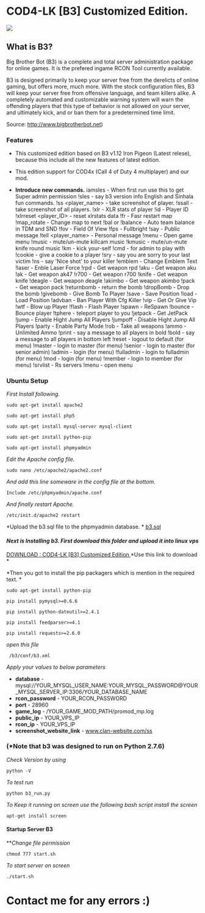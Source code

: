 # COD4-LK [B3] Customized Edition.

![](https://github.com/dulkith/cod4/blob/master/images/bigbrotherbot-logo.png?raw=true)
## What is B3?​

Big Brother Bot (B3) is a complete and total server administration package for online games. It is the prefered ingame RCON Tool currently available.

B3 is designed primarily to keep your server free from the derelicts of online gaming, but offers more, much more. With the stock configuration files, B3 will keep your server free from offensive language, and team killers alike. A completely automated and customizable warning system will warn the offending players that this type of behavior is not allowed on your server, and ultimately kick, and or ban them for a predetermined time limit.

Source: http://www.bigbrotherbot.net)

### Features

- This customized edition based on B3 v1.12 Iron Pigeon (Latest relese), because this include all the new features of latest edition.
- This edition support for COD4x (Call 4 of Duty 4 multiplayer) and our mod.

- **Introduce new commands.**
iamsles - When first run use this to get Super admin permission 
!sles - say b3 version info
English and Sinhala fun commands. 
!ss <player_name> - take screenshot of player.
!ssall  - take screenshot of all players.
!xlr - XLR stats of player
!id - Player ID
!xlrreset <player_ID> - reset xlrstats data
!fr - Fasr restart map
!map_rotate - Change map to next
!bal or !balance - Auto team balance in TDM and SND
!fov - Field Of View
!fps - Fullbright
!say <message> - Public message
!tell <message> <player_name> - Personal message
!menu - Open game menu
!music - mute/un-mute killcam music
!kmusic - mute/un-mute knife round music
!km - kick your-self
!cmd - for admin to play with
!cookie - give a cookie to a player
!sry - say you are sorry to your last victim
!ns - say 'Nice shot' to your killer
!emblem - Change Emblem Text
!laser - Enble Laser Force
!rpd - Get weapon rpd
!aku - Get weapon aku
!ak - Get weapon ak47
!r700 - Get weapon r700
!knife - Get weapon knife
!deagle - Get weapon deagle
!akimbo - Get weapon akimbo
!pack - Get weapon pack
!returnbomb - return the bomb
!dropBomb - Drop the bomb
!givebomb - Give Bomb To Player
!save - Save Position
!load - Load Position
!advban - Ban Player With Cfg Killer
!vip - Get Or Give Vip
!wtf - Blow up Player
!flash - Flash Player
!spawn - ReSpawn
!bounce - Bounce player
!tphere - teleport player to you
!jetpack - Get JetPack
!jump - Enable Hight Jump All Players
!jumpoff - Disable Hight Jump All Players
!party - Enable Party Mode
!rob - Take all weapons
!ammo - Unlimited Ammo
!print - say a message to all players in bold
!bold - say a message to all players in bottom left
!reset - logout to default (for menu)
!master - login to master (for menu)
!senior - login to master (for senior admin)
!admin - login (for menu)
!fulladmin - login to fulladmin (for menu)
!mod - login (for menu)
!member - login to member (for menu)
!srvlist - Rs servers
!menu - open menu
### Ubuntu Setup

*First Install following.*

`sudo apt-get install apache2`

`sudo apt-get install php5`

`sudo apt-get install mysql-server mysql-client`

`sudo apt-get install python-pip`

`sudo apt-get install phpmyadmin`

 
*Edit the Apache config file.*

`sudo nano /etc/apache2/apache2.conf`


*And add this line someware in the config file at the bottom.*

`Include /etc/phpmyadmin/apache.conf`


*And finally restart Apache.*

`/etc/init.d/apache2 restart`


*Upload the b3.sql file to the phpmyadmin database. *
[b3.sql](https://github.com/dulkith/cod4/blob/master/b3_custom_edition/b3/sql/mysql/b3.sql "b3.sql")

#### *Next is Installing b3. First download this folder and  upload it into linux vps*
[DOWNLOAD : COD4-LK [B3] Customized Edition ](https://minhaskamal.github.io/DownGit/#/home?url=https://github.com/dulkith/cod4/tree/master/b3_custom_edition "DOWNLOAD ")
*Use this link to download *

*Then you got to install the pip packagers which is mention in the required text. *

`sudo apt-get install python-pip`

`pip install pymysql>=0.6.6`

`pip install python-dateutil>=2.4.1`

`pip install feedparser>=4.1`

`pip install requests>=2.6.0`


*open this file*

` /b3/conf/b3.xml`

*Apply your values to below parameters*

- **database** - mysql://YOUR_MYSQL_USER_NAME:YOUR_MYSQL_PASSWORD@YOUR_MYSQL_SERVER_IP:3306/YOUR_DATABASE_NAME
- **rcon_password** - YOUR_RCON_PASSWORD
- **port** - 28960
- **game_log** - /YOUR_GAME_MOD_PATH/promod_mp.log
- **public_ip** - YOUR_VPS_IP
- **rcon_ip** - YOUR_VPS_IP
- **screenshot_website_link** - www.clan-website.com/ss

### (*Note that b3 was designed to run on Python 2.7.6)
*Check Version by using*

`python -V`


*To test run*

`python b3_run.py`


*To Keep it running on screen  use the following bash script
install the screen*

`apt-get install screen`


#### Startup Server B3

***Change file permission*

`chmod 777 start.sh`


*To start server on screen*

`./start.sh`


# Contact me for any errors :)
